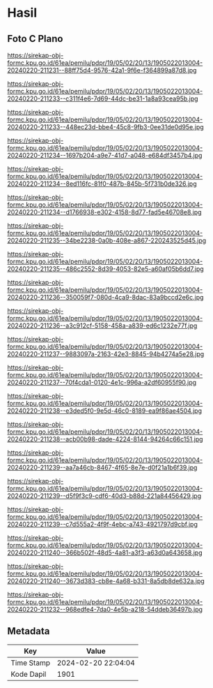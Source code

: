# Hasil

## Foto C Plano

https://sirekap-obj-formc.kpu.go.id/61ea/pemilu/pdpr/19/05/02/20/13/1905022013004-20240220-211231--88ff75d4-9576-42a1-9f6e-f364899a87d8.jpg

https://sirekap-obj-formc.kpu.go.id/61ea/pemilu/pdpr/19/05/02/20/13/1905022013004-20240220-211233--c311f4e6-7d69-44dc-be31-1a8a93cea95b.jpg

https://sirekap-obj-formc.kpu.go.id/61ea/pemilu/pdpr/19/05/02/20/13/1905022013004-20240220-211233--448ec23d-bbe4-45c8-9fb3-0ee31de0d95e.jpg

https://sirekap-obj-formc.kpu.go.id/61ea/pemilu/pdpr/19/05/02/20/13/1905022013004-20240220-211234--1697b204-a9e7-41d7-a048-e684df3457b4.jpg

https://sirekap-obj-formc.kpu.go.id/61ea/pemilu/pdpr/19/05/02/20/13/1905022013004-20240220-211234--8ed116fc-81f0-487b-845b-5f731b0de326.jpg

https://sirekap-obj-formc.kpu.go.id/61ea/pemilu/pdpr/19/05/02/20/13/1905022013004-20240220-211234--d1766938-e302-4158-8d77-fad5e46708e8.jpg

https://sirekap-obj-formc.kpu.go.id/61ea/pemilu/pdpr/19/05/02/20/13/1905022013004-20240220-211235--34be2238-0a0b-408e-a867-220243525d45.jpg

https://sirekap-obj-formc.kpu.go.id/61ea/pemilu/pdpr/19/05/02/20/13/1905022013004-20240220-211235--486c2552-8d39-4053-82e5-a60af05b6dd7.jpg

https://sirekap-obj-formc.kpu.go.id/61ea/pemilu/pdpr/19/05/02/20/13/1905022013004-20240220-211236--350059f7-080d-4ca9-8dac-83a9bccd2e6c.jpg

https://sirekap-obj-formc.kpu.go.id/61ea/pemilu/pdpr/19/05/02/20/13/1905022013004-20240220-211236--a3c912cf-5158-458a-a839-ed6c1232e77f.jpg

https://sirekap-obj-formc.kpu.go.id/61ea/pemilu/pdpr/19/05/02/20/13/1905022013004-20240220-211237--9883097a-2163-42e3-8845-94b4274a5e28.jpg

https://sirekap-obj-formc.kpu.go.id/61ea/pemilu/pdpr/19/05/02/20/13/1905022013004-20240220-211237--70f4cda1-0120-4e1c-996a-a2df60955f90.jpg

https://sirekap-obj-formc.kpu.go.id/61ea/pemilu/pdpr/19/05/02/20/13/1905022013004-20240220-211238--e3ded5f0-9e5d-46c0-8189-ea9f86ae4504.jpg

https://sirekap-obj-formc.kpu.go.id/61ea/pemilu/pdpr/19/05/02/20/13/1905022013004-20240220-211238--acb00b98-dade-4224-8144-94264c66c151.jpg

https://sirekap-obj-formc.kpu.go.id/61ea/pemilu/pdpr/19/05/02/20/13/1905022013004-20240220-211239--aa7a46cb-8467-4f65-8e7e-d0f21a1b6f39.jpg

https://sirekap-obj-formc.kpu.go.id/61ea/pemilu/pdpr/19/05/02/20/13/1905022013004-20240220-211239--d5f9f3c9-cdf6-40d3-b88d-221a84456429.jpg

https://sirekap-obj-formc.kpu.go.id/61ea/pemilu/pdpr/19/05/02/20/13/1905022013004-20240220-211239--c7d555a2-4f9f-4ebc-a743-4921797d9cbf.jpg

https://sirekap-obj-formc.kpu.go.id/61ea/pemilu/pdpr/19/05/02/20/13/1905022013004-20240220-211240--366b502f-48d5-4a81-a3f3-a63d0a643658.jpg

https://sirekap-obj-formc.kpu.go.id/61ea/pemilu/pdpr/19/05/02/20/13/1905022013004-20240220-211240--3673d383-cb8e-4a68-b331-8a5db8de632a.jpg

https://sirekap-obj-formc.kpu.go.id/61ea/pemilu/pdpr/19/05/02/20/13/1905022013004-20240220-211232--968edfe4-7da0-4e5b-a218-54ddeb36497b.jpg


## Metadata

| Key        | Value               |
| ---------- | ------------------- |
| Time Stamp | 2024-02-20 22:04:04 |
| Kode Dapil | 1901                |



